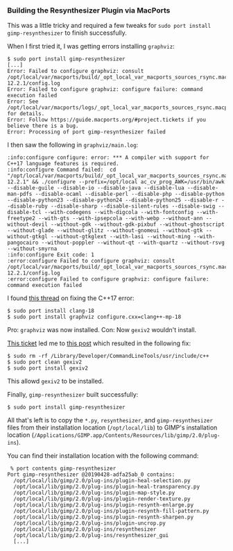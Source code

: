 ### Building the Resynthesizer Plugin via MacPorts
This was a little tricky and required a few tweaks for `sudo port install gimp-resynthesizer` to finish successfully.

When I first tried it, I was getting errors installing `graphviz`:
```console
$ sudo port install gimp-resynthesizer
[...]
Error: Failed to configure graphviz: consult /opt/local/var/macports/build/_opt_local_var_macports_sources_rsync.macports.org_macports_release_tarballs_ports_graphics_graphviz/graphviz/work/graphviz-12.2.1/config.log
Error: Failed to configure graphviz: configure failure: command execution failed
Error: See /opt/local/var/macports/logs/_opt_local_var_macports_sources_rsync.macports.org_macports_release_tarballs_ports_graphics_graphviz/graphviz/main.log for details.
Error: Follow https://guide.macports.org/#project.tickets if you believe there is a bug.
Error: Processing of port gimp-resynthesizer failed
```

I then saw the following in `graphviz/main.log`:

```
:info:configure configure: error: *** A compiler with support for C++17 language features is required.
:info:configure Command failed:  cd "/opt/local/var/macports/build/_opt_local_var_macports_sources_rsync.macports.org_macports_release_tarballs_ports_graphics_graphviz/graphviz/work/graphviz-12.2.1" && ./configure --prefix=/opt/local ac_cv_prog_AWK=/usr/bin/awk --disable-guile --disable-io --disable-java --disable-lua --disable-man-pdfs --disable-ocaml --disable-perl --disable-php --disable-python --disable-python23 --disable-python24 --disable-python25 --disable-r --disable-ruby --disable-sharp --disable-silent-rules --disable-swig --disable-tcl --with-codegens --with-digcola --with-fontconfig --with-freetype2 --with-gts --with-ipsepcola --with-webp --without-ann --without-devil --without-gdk --without-gdk-pixbuf --without-ghostscript --without-glade --without-glitz --without-gnomeui --without-gtk --without-gtkgl --without-gtkglext --with-lasi --without-ming --with-pangocairo --without-poppler --without-qt --with-quartz --without-rsvg --without-smyrna
:info:configure Exit code: 1
:error:configure Failed to configure graphviz: consult /opt/local/var/macports/build/_opt_local_var_macports_sources_rsync.macports.org_macports_release_tarballs_ports_graphics_graphviz/graphviz/work/graphviz-12.2.1/config.log
:error:configure Failed to configure graphviz: configure failure: command execution failed
```

I found [this thread]( https://trac.macports.org/ticket/71577) on fixing the C++17 error:
```console
$ sudo port install clang-18
$ sudo port install graphviz configure.cxx=clang++-mp-18
```

Pro: `graphviz` was now installed. Con: Now `gexiv2` wouldn't install.

[This ticket](https://trac.macports.org/ticket/71179) led me to [this post](https://trac.macports.org/wiki/ProblemHotlist#clts16) which resulted in the following fix:
```console
$ sudo rm -rf /Library/Developer/CommandLineTools/usr/include/c++
$ sudo port clean gexiv2
$ sudo port install gexiv2
```

This allowd `gexiv2` to be installed.

Finally, `gimp-resynthesizer` built successfully:

```console
$ sudo port install gimp-resynthesizer
```

All that's left is to copy the `*.py`, `resynthesizer`, and `gimp-resynthesizer` files from their installation location (`/opt/local/lib`) to GIMP's installation location (`/Applications/GIMP.app/Contents/Resources/lib/gimp/2.0/plug-ins`).

You can find their installation location with the following command:
```console
 % port contents gimp-resynthesizer
Port gimp-resynthesizer @20190428-adfa25ab_0 contains:
  /opt/local/lib/gimp/2.0/plug-ins/plugin-heal-selection.py
  /opt/local/lib/gimp/2.0/plug-ins/plugin-heal-transparency.py
  /opt/local/lib/gimp/2.0/plug-ins/plugin-map-style.py
  /opt/local/lib/gimp/2.0/plug-ins/plugin-render-texture.py
  /opt/local/lib/gimp/2.0/plug-ins/plugin-resynth-enlarge.py
  /opt/local/lib/gimp/2.0/plug-ins/plugin-resynth-fill-pattern.py
  /opt/local/lib/gimp/2.0/plug-ins/plugin-resynth-sharpen.py
  /opt/local/lib/gimp/2.0/plug-ins/plugin-uncrop.py
  /opt/local/lib/gimp/2.0/plug-ins/resynthesizer
  /opt/local/lib/gimp/2.0/plug-ins/resynthesizer_gui
  [...]
  ```
